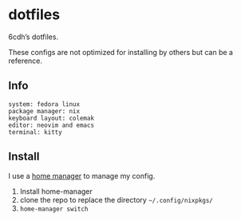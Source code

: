 # dotfiles

6cdh’s dotfiles.

These configs are not optimized for installing by others but can be a reference.

## Info

``` shell
system: fedora linux
package manager: nix
keyboard layout: colemak
editor: neovim and emacs
terminal: kitty
```

## Install

I use a [home manager](https://github.com/nix-community/home-manager) to manage my config.

1. Install home-manager
2. clone the repo to replace the directory `~/.config/nixpkgs/`
3. `home-manager switch`

